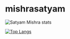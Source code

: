 # mishrasatyam

![Satyam Mishra stats](https://github-readme-stats.vercel.app/api?username=mishrasatyam&count_private=true&show_icons=true)

[![Top Langs](https://github-readme-stats.vercel.app/api/top-langs/?username=mishrasatyam&hide=scala,java,plpgsql,groovy,shell,typescript,dockerfile,rust,arc)](https://github.com/mishrasatyam/github-readme-stats)